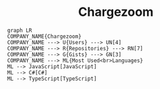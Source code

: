 <h1 align="center">Chargezoom</h1>

```mermaid
graph LR
COMPANY_NAME{Chargezoom}
COMPANY_NAME ---> U{Users} ---> UN[4]
COMPANY_NAME ---> R{Repositories} ---> RN[7]
COMPANY_NAME ---> G{Gists} ---> GN[3]
COMPANY_NAME ---> ML{Most Used<br>Languages}
ML --> JavaScript[JavaScript]
ML --> C#[C#]
ML --> TypeScript[TypeScript]
```
